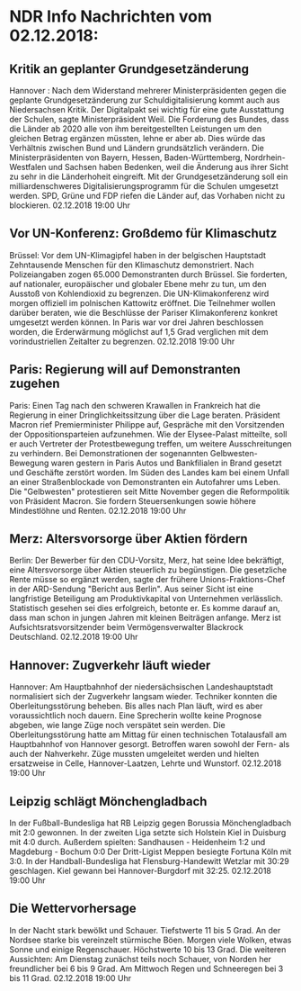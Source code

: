 # NDR Info Nachrichten vom 02.12.2018:


## Kritik an geplanter Grundgesetzänderung
Hannover : Nach dem Widerstand mehrerer Ministerpräsidenten gegen die geplante Grundgesetzänderung zur Schuldigitalisierung kommt auch aus Niedersachsen Kritik. Der Digitalpakt sei wichtig für eine gute Ausstattung der Schulen, sagte Ministerpräsident Weil. Die Forderung des Bundes, dass die Länder ab 2020 alle von ihm bereitgestellten Leistungen um den gleichen Betrag ergänzen müssten, lehne er aber ab. Dies würde das Verhältnis zwischen Bund und Ländern grundsätzlich verändern. Die Ministerpräsidenten von Bayern, Hessen, Baden-Württemberg, Nordrhein-Westfalen und Sachsen haben Bedenken, weil die Änderung aus ihrer Sicht zu sehr in die Länderhoheit eingreift. Mit der Grundgesetzänderung soll ein milliardenschweres Digitalisierungsprogramm für die Schulen umgesetzt werden. SPD, Grüne und FDP riefen die Länder auf, das Vorhaben nicht zu blockieren. 02.12.2018 19:00 Uhr 

## Vor UN-Konferenz: Großdemo für Klimaschutz
Brüssel: Vor dem UN-Klimagipfel haben in der belgischen Hauptstadt Zehntausende Menschen für den Klimaschutz demonstriert. Nach Polizeiangaben zogen 65.000 Demonstranten durch Brüssel. Sie forderten, auf nationaler, europäischer und globaler Ebene mehr zu tun, um den Ausstoß von Kohlendioxid zu begrenzen. Die UN-Klimakonferenz wird morgen offiziell im polnischen Kattowitz eröffnet. Die Teilnehmer wollen darüber beraten, wie die Beschlüsse der Pariser Klimakonferenz konkret umgesetzt werden können. In Paris war vor drei Jahren beschlossen worden, die Erderwärmung möglichst auf 1,5 Grad verglichen mit dem vorindustriellen Zeitalter zu begrenzen. 02.12.2018 19:00 Uhr 

## Paris: Regierung will auf Demonstranten zugehen
Paris: Einen Tag nach den schweren Krawallen in Frankreich hat die Regierung in einer Dringlichkeitssitzung über die Lage beraten. Präsident Macron rief Premierminister Philippe auf, Gespräche mit den Vorsitzenden der Oppositionsparteien aufzunehmen. Wie der Elysee-Palast mitteilte, soll er auch Vertreter der Protestbewegung treffen, um weitere Ausschreitungen zu verhindern. Bei Demonstrationen der sogenannten Gelbwesten-Bewegung waren gestern in Paris Autos und Bankfilialen in Brand gesetzt und Geschäfte zerstört worden. Im Süden des Landes kam bei einem Unfall an einer Straßenblockade von Demonstranten ein Autofahrer ums Leben. Die "Gelbwesten" protestieren seit Mitte November gegen die Reformpolitik von Präsident Macron. Sie fordern Steuersenkungen sowie höhere Mindestlöhne und Renten. 02.12.2018 19:00 Uhr 

## Merz: Altersvorsorge über Aktien fördern
Berlin: Der Bewerber für den CDU-Vorsitz, Merz, hat seine Idee bekräftigt, eine Altersvorsorge über Aktien steuerlich zu begünstigen. Die gesetzliche Rente müsse so ergänzt werden, sagte der frühere Unions-Fraktions-Chef  in der ARD-Sendung "Bericht aus Berlin". Aus seiner Sicht ist eine  langfristige Beteiligung am Produktivkapital von Unternehmen verlässlich. Statistisch gesehen sei dies erfolgreich, betonte er. Es komme darauf an, dass man schon in jungen Jahren mit kleinen Beiträgen anfange. Merz ist Aufsichtsratsvorsitzender beim Vermögensverwalter Blackrock Deutschland. 02.12.2018 19:00 Uhr 

## Hannover: Zugverkehr läuft wieder
Hannover: Am Hauptbahnhof der niedersächsischen Landeshauptstadt normalisiert sich der Zugverkehr langsam wieder. Techniker konnten die Oberleitungsstörung beheben. Bis alles nach Plan läuft, wird es aber voraussichtlich noch dauern. Eine Sprecherin wollte keine Prognose abgeben, wie lange Züge noch verspätet sein werden. Die Oberleitungsstörung hatte am Mittag für einen technischen Totalausfall am Hauptbahnhof von Hannover gesorgt. Betroffen waren sowohl der Fern- als auch der Nahverkehr. Züge mussten umgeleitet werden und hielten ersatzweise in Celle, Hannover-Laatzen, Lehrte und Wunstorf. 02.12.2018 19:00 Uhr 

## Leipzig schlägt Mönchengladbach
In der Fußball-Bundesliga hat RB Leipzig gegen Borussia Mönchengladbach mit 2:0 gewonnen. In der zweiten Liga setzte sich Holstein Kiel in Duisburg mit 4:0 durch. Außerdem spielten:
Sandhausen - Heidenheim	1:2
und
Magdeburg  - Bochum		0:0 Der Dritt-Ligist Meppen besiegte Fortuna Köln mit 3:0. In der Handball-Bundesliga hat Flensburg-Handewitt Wetzlar mit 30:29 geschlagen. Kiel gewann bei Hannover-Burgdorf mit 32:25. 02.12.2018 19:00 Uhr 

## Die Wettervorhersage
In der Nacht stark bewölkt und Schauer. Tiefstwerte 11 bis 5 Grad. An der Nordsee starke bis vereinzelt stürmische Böen. Morgen viele Wolken, etwas Sonne und einige Regenschauer. Höchstwerte 10 bis 13 Grad. Die weiteren Aussichten: Am Dienstag zunächst teils noch Schauer, von Norden her freundlicher bei 6 bis 9 Grad. Am Mittwoch Regen und Schneeregen bei 3 bis 11 Grad. 02.12.2018 19:00 Uhr 
